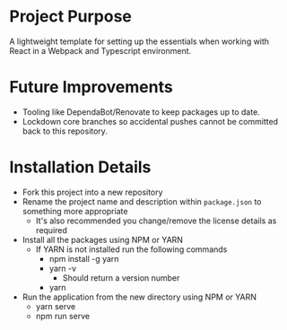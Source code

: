 # Project Purpose

A lightweight template for setting up the essentials when working with React in a Webpack and Typescript environment.

# Future Improvements

- Tooling like DependaBot/Renovate to keep packages up to date.
- Lockdown core branches so accidental pushes cannot be committed back to this repository.

# Installation Details

- Fork this project into a new repository
- Rename the project name and description within `package.json` to something more appropriate
    - It's also recommended you change/remove the license details as required
- Install all the packages using NPM or YARN
    - If YARN is not installed run the following commands
        - npm install -g yarn
        - yarn -v
            - Should return a version number
        - yarn
- Run the application from the new directory using NPM or YARN
    - yarn serve
    - npm run serve